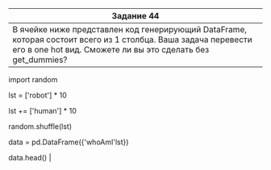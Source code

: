  Задание 44 |
| --- |
| В ячейке ниже представлен код генерирующий DataFrame, которая состоит всего из 1 столбца. Ваша задача перевести его в one hot вид. Сможете ли вы это сделать без get_dummies?

import random

lst = ['robot'] * 10

lst += ['human'] * 10

random.shuffle(lst)

data = pd.DataFrame({'whoAmI'lst})

data.head()
|
